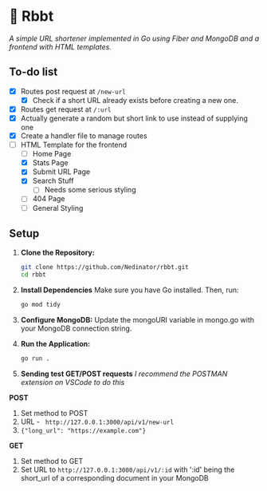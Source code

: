 # 🐸 Rbbt
*A simple URL shortener implemented in Go using Fiber and MongoDB and a frontend with HTML templates.*

## To-do list

- [x] Routes post request at `/new-url`
    - [x] Check if a short URL already exists before creating a new one.
- [x] Routes get request at `/:url`
- [x] Actually generate a random but short link to use instead of supplying one
- [x] Create a handler file to manage routes
- [ ] HTML Template for the frontend
    - [ ] Home Page
    - [x] Stats Page
    - [x] Submit URL Page
    - [x] Search Stuff
        - [ ] Needs some serious styling
    - [ ] 404 Page
    - [ ] General Styling

## Setup

1. **Clone the Repository:**

   ```bash
   git clone https://github.com/Nedinator/rbbt.git
   cd rbbt
   ```

2. **Install Dependencies**
    Make sure you have Go installed. Then, run:
    ```bash
    go mod tidy
    ```

3. **Configure MongoDB:**
    Update the mongoURI variable in mongo.go with your MongoDB connection string.


4. **Run the Application:**

    ```bash
    go run .
    ```
5. **Sending test GET/POST requests**
*I recommend the POSTMAN extension on VSCode to do this*

**POST**
1. Set method to POST
2. URL - ` http://127.0.0.1:3000/api/v1/new-url`
3. `{"long_url": "https://example.com"}`

**GET**

1. Set method to GET
2. Set URL to `http://127.0.0.1:3000/api/v1/:id` with ':id' being the short_url of a corresponding document in your MongoDB
